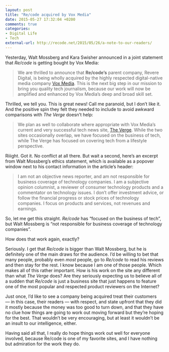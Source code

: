 ```yaml
---
layout: post
title: "Re/code acquired by Vox Media"
date: 2015-05-27 17:32:04 +0200
comments: true
categories: 
- Digital Life
- Tech
external-url: http://recode.net/2015/05/26/a-note-to-our-readers/
---
```


Yesterday, Walt Mossberg and Kara Swisher announced in a joint statement that _Re/code_ is getting bought by Vox Media:

> We are thrilled to announce that **Re/code’s** parent company, Revere Digital, is being wholly acquired by the highly respected digital-native media company [Vox Media](http://www.voxmedia.com/). This is the next big step in our mission to bring you quality tech journalism, because our work will now be amplified and enhanced by Vox Media’s deep and broad skill set.

Thrilled, we tell you. This is great news! Call me paranoid, but I don’t like it. And the positive spin they felt they needed to include to avoid awkward comparisons with _The Verge_ doesn’t help:

> We plan as well to collaborate where appropriate with Vox Media’s current and very successful tech news site, [The Verge](http://www.theverge.com/). While the two sites occasionally overlap, we have focused on the business of tech, while The Verge has focused on covering tech from a lifestyle perspective.

Riiight. Got it. No conflict at all there. But wait a second, here’s an excerpt from Walt Mossberg’s ethics statement, which is available as a popover window next to his contact information in the article’s header:

> I am not an objective news reporter, and am not responsible for business coverage of technology companies. I am a subjective opinion columnist, a reviewer of consumer technology products and a commentator on technology issues. I don’t offer investment advice, or follow the financial progress or stock prices of technology companies. I focus on products and services, not revenues and earnings.

So, let me get this straight. _Re/code_ has “focused on the business of tech”, but Walt Mossberg is “not responsible for business coverage of technology companies”.

How does that work again, exactly?

Seriously. I get that _Re/code_ is bigger than Walt Mossberg, but he is definitely one of the main draws for the audience. I’d be willing to bet that many people, probably even _most_ people, go to _Re/code_ to read his reviews and then stay for the rest. I know because I am one of those people. Which makes all of this rather important. How is his work on the site any different than what _The Verge_ does? Are they seriously expecting us to believe all of a sudden that _Re/code_ is just a business site that just happens to feature one of the most popular and respected product reviewers on the Internet?

Just once, I’d like to see a company being acquired treat their customers — in this case, their readers — with respect, and state upfront that they did it mostly because the money was too good to turn down, and that they have no clue how things are going to work out moving forward but they’re hoping for the best. That wouldn’t be very encouraging, but at least it wouldn’t be an insult to our intelligence, either.

Having said all that, I really do hope things work out well for everyone involved, because Re/code is one of my favorite sites, and I have nothing but admiration for the work they do.